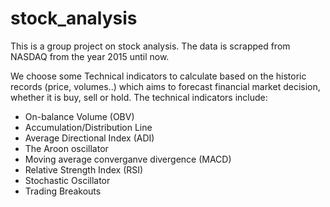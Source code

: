 # stock_analysis
This is a group project on stock analysis. The data is scrapped from NASDAQ from the year 2015 until now.

We choose some Technical indicators to calculate based on the historic records (price, volumes..) which aims to forecast financial market decision, whether it is buy, sell or hold.
The technical indicators include:
- On-balance Volume (OBV)
- Accumulation/Distribution Line
- Average Directional Index (ADI)
- The Aroon oscillator
- Moving average converganve divergence (MACD)
- Relative Strength Index (RSI)
- Stochastic Oscillator
- Trading Breakouts

